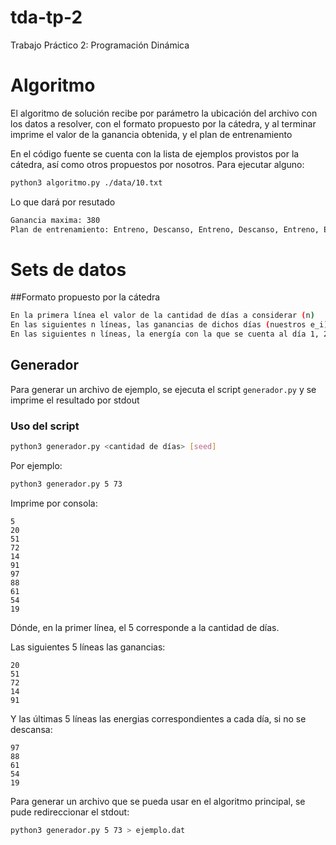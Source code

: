 # tda-tp-2
Trabajo Práctico 2: Programación Dinámica

# Algoritmo
El algoritmo de solución recibe por parámetro la ubicación del archivo con los datos a resolver, con el formato propuesto por la cátedra, y al terminar imprime el valor de la ganancia obtenida, y el plan de entrenamiento

En el código fuente se cuenta con la lista de ejemplos provistos por la cátedra, así como otros propuestos por nosotros. 
Para ejecutar alguno:
```bash
python3 algoritmo.py ./data/10.txt 
```

Lo que dará por resutado
```bash
Ganancia maxima: 380
Plan de entrenamiento: Entreno, Descanso, Entreno, Descanso, Entreno, Entreno, Entreno, Entreno, Entreno, Entreno
```

# Sets de datos
##Formato propuesto por la cátedra
```bash
En la primera línea el valor de la cantidad de días a considerar (n)
En las siguientes n líneas, las ganancias de dichos días (nuestros e_i).
En las siguientes n líneas, la energía con la que se cuenta al día 1, 2, 3, ..., n de estar entrenando sin haber descansando previamente (nuestros s_i)
```

## Generador

Para generar un archivo de ejemplo, se ejecuta el script `generador.py` y se imprime el resultado por stdout

### Uso del script
```bash
python3 generador.py <cantidad de días> [seed]
```

Por ejemplo:

```bash
python3 generador.py 5 73
```

Imprime por consola:

```
5
20
51
72
14
91
97
88
61
54
19
```

Dónde, en la primer línea, el 5 corresponde a la cantidad de días.

Las siguientes 5 líneas las ganancias:

```
20
51
72
14
91
```

Y las últimas 5 líneas las energias correspondientes a cada día, si no se descansa:
```
97
88
61
54
19
```

Para generar un archivo que se pueda usar en el algoritmo principal, se pude redireccionar el stdout:

```bash
python3 generador.py 5 73 > ejemplo.dat
```